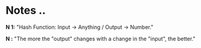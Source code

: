 # Notes ..

**N 1:** "Hash Function: Input -> Anything / Output -> Number."

**N :** "The more the "output" changes with a change in the "input", the better."
